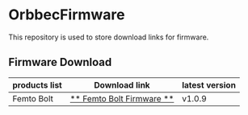 # OrbbecFirmware
This repository is used to store download links for firmware.

## Firmware Download

| **products list** | **Download link** | latest version     |
| --- | --- | --- |
| Femto Bolt       | [** Femto Bolt Firmware **](https://github.com/orbbec/OrbbecFirmware/releases/tag/Femto-Bolt-Firmware) |     v1.0.9       |
